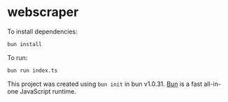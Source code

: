 # webscraper

To install dependencies:

```bash
bun install
```

To run:

```bash
bun run index.ts
```

This project was created using `bun init` in bun v1.0.31. [Bun](https://bun.sh) is a fast all-in-one JavaScript runtime.
